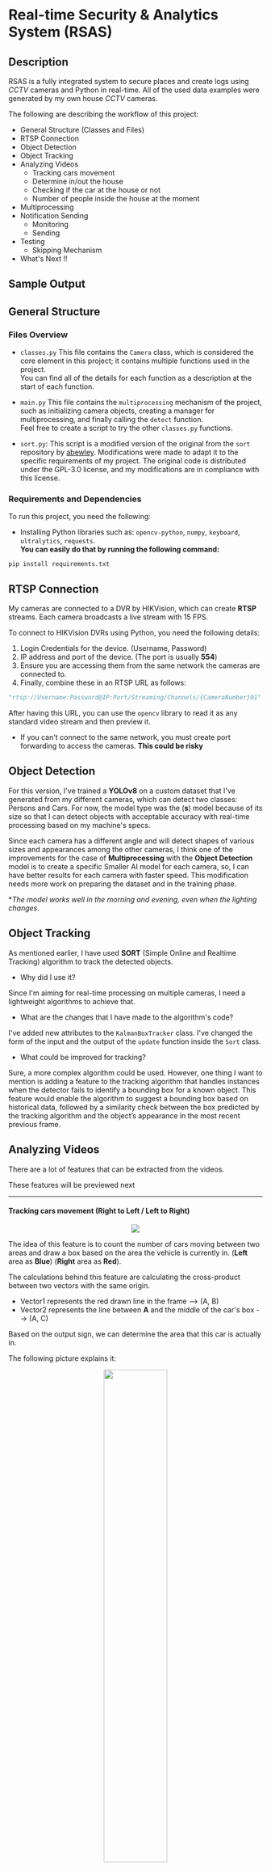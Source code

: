 
# Real-time Security & Analytics System (RSAS)  
  
## Description  
RSAS is a fully integrated system to secure places and create logs using *CCTV* cameras and Python in real-time. All of the used data examples were generated by my own house *CCTV* cameras.  
  
The following are describing the workflow of this project:  
- General Structure (Classes and Files)  
- RTSP Connection  
- Object Detection  
- Object Tracking  
- Analyzing Videos
	- Tracking cars movement
	- Determine in/out the house
	- Checking if the car at the house or not
	- Number of people inside the house at the moment
- Multiprocessing  
- Notification Sending  
	- Monitoring
	- Sending
- Testing 
	- Skipping Mechanism
- What's Next !!  
  
## Sample Output  
  
## General Structure  
  
### Files Overview  
- `classes.py` This file contains the `Camera` class, which is considered the core element in this project; it contains multiple functions used in the project.  
You can find all of the details for each function as a description at the start of each function.  
  
- `main.py` This file contains the `multiprocessing` mechanism of the project, such as initializing camera objects, creating a manager for multiprocessing, and finally calling the `detect` function.  
Feel free to create a script to try the other `classes.py` functions.  
  
- `sort.py`: This script is a modified version of the original from the `sort` repository by [abewley](https://github.com/abewley). Modifications were made to adapt it to the specific requirements of my project. The original code is distributed under the GPL-3.0 license, and my modifications are in compliance with this license.  
  
### Requirements and Dependencies  
To run this project, you need the following:  
- Installing Python libraries such as: `opencv-python`, `numpy`, `keyboard`, `ultralytics`, `requests`.  
**You can easily do that by running the following command:**  
```  
pip install requirements.txt  
```

## RTSP Connection

My cameras are connected to a DVR by HIKVision, which can create **RTSP** streams. Each camera broadcasts a live stream with 15 FPS.

To connect to HIKVision DVRs using Python, you need the following details:
1. Login Credentials for the device. (Username, Password)
2. IP address and port of the device. (The port is usually **554**)
3. Ensure you are accessing them from the same network the cameras are connected to.
4. Finally, combine these in an RTSP URL as follows:
```python
"rtsp://Username:Password@IP:Port/Streaming/Channels/{CameraNumber}01"
```
After having this URL, you can use the `opencv` library to read it as any standard video stream and then preview it.

* If you can't connect to the same network, you must create port forwarding to access the cameras. **This could be risky**

## Object Detection

For this version, I've trained a **YOLOv8** on a custom dataset that I've generated from my different cameras, which can detect two classes: Persons and Cars.
For now, the model type was the (**s**) model because of its size so that I can detect objects with acceptable accuracy with real-time processing based on my machine's specs.

Since each camera has a different angle and will detect shapes of various sizes and appearances among the other cameras, I think one of the improvements for the case of **Multiprocessing** with the **Object Detection** model is to create a specific Smaller AI model for each camera, so, I can have better results for each camera with faster speed. This modification needs more work on preparing the dataset and in the training phase.

**The model works well in the morning and evening, even when the lighting changes.*

## Object Tracking
As mentioned earlier, I have used **SORT** (Simple Online and Realtime Tracking) algorithm to track the detected objects.

- Why did I use it? 

Since I'm aiming for real-time processing on multiple cameras, I need a lightweight algorithms to achieve that. 

- What are the changes that I have made to the algorithm's code?

I've added new attributes to the `KalmanBoxTracker` class.
I've changed the form of the input and the output of the `update` function inside the `Sort` class.

- What could be improved for tracking?

Sure, a more complex algorithm could be used. However, one thing I want to mention is adding a feature to the tracking algorithm that handles instances when the detector fails to identify a bounding box for a known object. This feature would enable the algorithm to suggest a bounding box based on historical data, followed by a similarity check between the box predicted by the tracking algorithm and the object’s appearance in the most recent previous frame.

## Analyzing Videos
There are a lot of features that can be extracted from the videos.

These features will be previewed next

--- 
#### Tracking cars movement (Right to Left / Left to Right)
 
<p align="center">
  <img src="https://github.com/YousofHajHasan/RSAS/blob/main/gifs/gif1.gif" />
</p>

The idea of ​​this feature is to count the number of cars moving between two areas and draw a box based on the area the vehicle is currently in.
(**Left** area as **Blue**) (**Right** area as **Red**).

The calculations behind this feature are calculating the cross-product between two vectors with the same origin.

- Vector1 represents the red drawn line in the frame --> (A, B) 
- Vector2 represents the line between **A** and the middle of the car's box --> (A, C)

Based on the output sign, we can determine the area that this car is actually in.

The following picture explains it:

<p align="center">
  <img src="https://github.com/YousofHajHasan/RSAS/blob/main/gifs/CrossProductExplained.png" width="50%" />
</p>


After recording this information, the data can be used to compare different times of the day, traffic, or any other related analysis. It can also be done for people, not only cars, but with adjustments to the code.

---
#### Determine in/out the house

<p align="center">
  <img src="https://github.com/YousofHajHasan/RSAS/blob/main/gifs/gif2.gif" width="70%" />
</p>

This feature is considered one of the security features that determines a person's position, whether inside or outside the house. (**Inside** as **Red**) (**Outside** as **Blue**).

Basically, there are four predefined points in the second camera's frame, and these points form a polygon. A value will be returned after passing the points with the bottom right of the person's box to the `pointpolygontest` function, which is based on the **Ray Casting** algorithm. Also, based on its sign, we can determine if the person is inside or outside the defined points.

---
#### Checking if the car at the house or not

This simple feature was applied to two cameras; it just checks if the car's status if is at the house or not, and if the status changes, it records the time the vehicle left or arrived at the house. 

---
#### Number of people inside the house at the moment

This feature is based on the `Determine in/out The House` feature, but it needs a correct initialization at the start of the program to avoid any logical errors.

* For initialization, check the value of `shared_data["Right Now Inside"]` in `main.py`

## Multiprocessing

In my RSAS system, multiprocessing plays a pivotal role, especially considering the real-time aspect of the project. Due to the need to gather real-time information from all cameras, I decided to implement asynchronous processing. This setup allows each camera to independently initialize its data, models, and results. Afterwards, the `multiprocessing.Manager()` combines all these individual outcomes into one shared dictionary, ensuring seamless and simultaneous processing across multiple streams.

The shared data structure facilitated by the manager is crucial for synchronizing states and results across different processes. It helps maintain a consistent and updated view of the system's state, which is essential for real-time analytics and decision-making. This approach ensures that my system can handle multiple streams without sacrificing speed or performance, effectively managing the complexity of concurrent data processing.

## Notification Sending

The notification process is broken down into two critical steps: Monitoring and Sending. 

#### Monitoring
The Monitoring step involves constantly scanning the video feeds for predefined triggers, such as unauthorized access or unusual activities. This process is primarily handled by the `monitor_shared_data` function, which actively checks the shared data repository for any changes that match the alert criteria. The function continuously evaluates the data collected from all camera feeds, detecting anomalies or events that require immediate attention. Once a relevant event is detected, the system logs the event and prepares the necessary information for the next step in the notification process.

Sample of the resulting JSON file:

<p align="center">
  <img src="https://github.com/YousofHajHasan/RSAS/blob/main/gifs/JSONexample.PNG" width="30%" />
</p>

---
#### Sending 

After an event has been identified and logged, the Sending step takes over. This step dispatches notifications to the appropriate recipients using the `send_push_notification` function. This function integrates with the Pushover API to send out real-time alerts. It constructs the message payload with the necessary details, such as the user's token and message content, and then posts this data to the Pushover service.

Here's a sample of the output:
<p align="center">
  <img src="https://github.com/YousofHajHasan/RSAS/blob/main/gifs/Noti.jpg" width="30%" />
</p>

## Testing
Any testing was done locally on my pc, which is AMD Ryzen 5 3600 6-core processor, with RTX 2070 and 32 GB RAM.

- **4 Cameras** (The most important ones)

This case was examined for nearly two hours, resulting in zero delay. 

CPU usage: an average of 45%
GPU usage: an average of 70%
RAM usage: an average of 40%

Example of the resources consumption

<p align="center">
  <img src="https://github.com/YousofHajHasan/RSAS/blob/main/gifs/4 cameras.png" width="30%" />
</p>

- **7 Cameras** (All of them)


This test case has led to a massive increase in CPU usage with similar GPU usage values. 

CPU usage: an average of 90%
GPU usage: an average of 75%
RAM usage: an average of 48%

Example of resource consumption

<p align="center">
  <img src="https://github.com/YousofHajHasan/RSAS/blob/main/gifs/7 cameras.png" width="30%" />
</p>

Because of the high load on the CPU, a delay occurred in some cameras, so I had to come up with a temporary solution for that, which is frame skipping.

#### Skipping Mechanism

The skipping mechanism in this function ensures smooth real-time performance by skipping frames when processing takes too long. Here's a breakdown:

1.  **Target Frame Rate:**
    -   The function aims to process frames at 15 FPS, meaning each frame should ideally take about 0.0667 seconds.


2.  **Elapsed and Threshold Time Calculation:**
    -   For each frame, the function calculates the target time for the next frame and a threshold time to monitor delays. The threshold ensures the system doesn’t fall too far behind.


3.  **Skipping Condition:**
    -   If the elapsed time exceeds the calculated threshold, the **skip flag** is activated. This indicates that the system is falling behind the target frame rate.


4.  **Skipping Logic:**
    -   On the next loop iteration, if the skip flag is set, the function skips the current frame and immediately moves to the next one without processing it. The skip flag is then reset. This means, in the worst case, 6-7 frames will be processed for each second.


5.  **Impact of Skipping:**
    -   Skipping prevents the system from getting stuck trying to process every frame, maintaining responsiveness. Although some frames may be dropped, this ensures the system stays as close as possible to real-time performance.

6. **Drawbacks:**
	- Even if it's a good approach, if the load is too heavy, the 6-7 frames skipping is not enough; thus, more intelligent mechanisms, such as skipping a higher number of frames or resetting the camera to the current frame, are needed.
**Considering that hardware upgrades are not an option.*

## What's Next

There are a lot of improvements that I can think of to add to the project, but for now, I want to consider this as the first version and give a glimpse of what I can come up with using CCTV cameras and the features that can be added based on needs.

Here are some improvements I think of:

- Adding a user-interface to deal with the cameras.
- As mentioned earlier, a better, more specifically trained model for each camera is needed.
- Some improvements in the tracking algorithms to avoid any object loss.
- Adding a recognition instead of simple tracking so that people can be recognized by their appearance, and the same thing for cars, by identifying the car's plate.
- Adding recognition will lead to considerable security and monitoring system modifications. 
- Adding more features, such as identifying if someone is waiting on the door and awaiting a response.
- Integrating the real-time extracted data with a chatbot that can interact with user's questions and answer them based on available data. 
- Finally, Integrating the system with the cloud to work 24/7 and be an absolute security and analysis system.

### I would be delighted to receive feedback on the project or any suggestions for improvements and new features.
